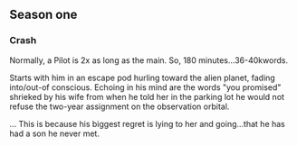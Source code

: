 ## Season one

### Crash

Normally, a Pilot is 2x as long as the main. So, 180 minutes...36-40kwords.

Starts with him in an escape pod hurling toward the alien planet, fading into/out-of conscious. Echoing in his mind are the words "you promised" shrieked by his wife from when he told her in the parking lot he would not refuse the two-year assignment on the observation orbital.

... This is because his biggest regret is lying to her and going...that he has had a son he never met.
